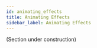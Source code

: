 ```yaml
---
id: animating_effects
title: Animating Effects
sidebar_label: Animating Effects
---
```


(Section under construction)
